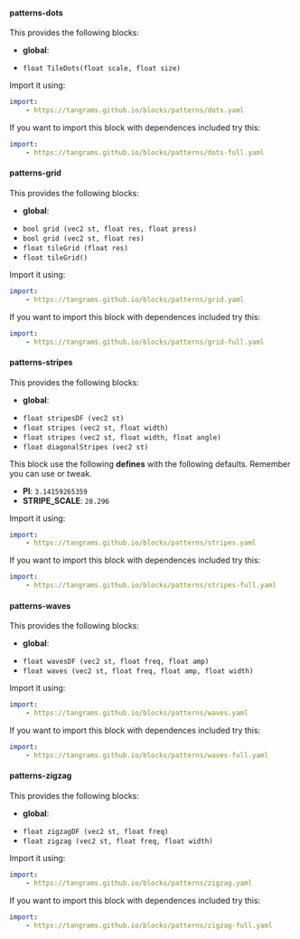 

#### patterns-dots [<i class='fa fa-github' aria-hidden='true'></i>](https://github.com/tangrams/blocks/tree/gh-pages//patterns/dots.yaml)
This provides the following blocks:

- **global**:
 + `float TileDots(float scale, float size) `

Import it using:

```yaml
import:
    - https://tangrams.github.io/blocks/patterns/dots.yaml
```




If you want to import this block with dependences included try this:

```yaml
import:
    - https://tangrams.github.io/blocks/patterns/dots-full.yaml
```




#### patterns-grid [<i class='fa fa-github' aria-hidden='true'></i>](https://github.com/tangrams/blocks/tree/gh-pages//patterns/grid.yaml)
This provides the following blocks:

- **global**:
 + `bool grid (vec2 st, float res, float press) `
 + `bool grid (vec2 st, float res) `
 + `float tileGrid (float res) `
 + `float tileGrid() `

Import it using:

```yaml
import:
    - https://tangrams.github.io/blocks/patterns/grid.yaml
```




If you want to import this block with dependences included try this:

```yaml
import:
    - https://tangrams.github.io/blocks/patterns/grid-full.yaml
```




#### patterns-stripes [<i class='fa fa-github' aria-hidden='true'></i>](https://github.com/tangrams/blocks/tree/gh-pages//patterns/stripes.yaml)
This provides the following blocks:

- **global**:
 + `float stripesDF (vec2 st) `
 + `float stripes (vec2 st, float width) `
 + `float stripes (vec2 st, float width, float angle) `
 + `float diagonalStripes (vec2 st) `

This block use the following **defines** with the following defaults. Remember you can use or tweak.
 - **PI**: ```3.14159265359```
 - **STRIPE_SCALE**: ```28.296```


Import it using:

```yaml
import:
    - https://tangrams.github.io/blocks/patterns/stripes.yaml
```




If you want to import this block with dependences included try this:

```yaml
import:
    - https://tangrams.github.io/blocks/patterns/stripes-full.yaml
```




#### patterns-waves [<i class='fa fa-github' aria-hidden='true'></i>](https://github.com/tangrams/blocks/tree/gh-pages//patterns/waves.yaml)
This provides the following blocks:

- **global**:
 + `float wavesDF (vec2 st, float freq, float amp) `
 + `float waves (vec2 st, float freq, float amp, float width) `

Import it using:

```yaml
import:
    - https://tangrams.github.io/blocks/patterns/waves.yaml
```




If you want to import this block with dependences included try this:

```yaml
import:
    - https://tangrams.github.io/blocks/patterns/waves-full.yaml
```




#### patterns-zigzag [<i class='fa fa-github' aria-hidden='true'></i>](https://github.com/tangrams/blocks/tree/gh-pages//patterns/zigzag.yaml)
This provides the following blocks:

- **global**:
 + `float zigzagDF (vec2 st, float freq) `
 + `float zigzag (vec2 st, float freq, float width) `

Import it using:

```yaml
import:
    - https://tangrams.github.io/blocks/patterns/zigzag.yaml
```




If you want to import this block with dependences included try this:

```yaml
import:
    - https://tangrams.github.io/blocks/patterns/zigzag-full.yaml
```


